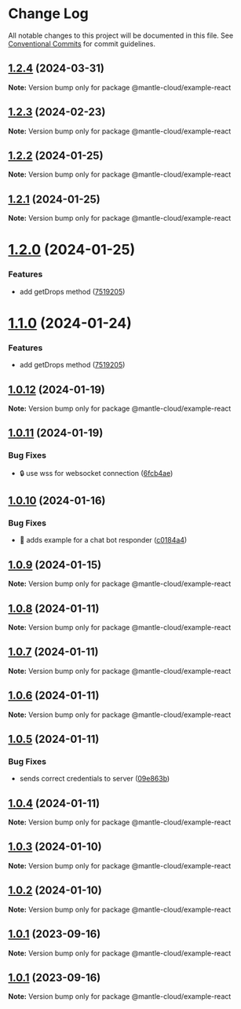 # Change Log

All notable changes to this project will be documented in this file.
See [Conventional Commits](https://conventionalcommits.org) for commit guidelines.

## [1.2.4](https://github.com/mantle-cloud/mantle-js-sdk/compare/@mantle-cloud/example-react@1.2.3...@mantle-cloud/example-react@1.2.4) (2024-03-31)

**Note:** Version bump only for package @mantle-cloud/example-react





## [1.2.3](https://github.com/mantle-cloud/mantle-js-sdk/compare/@mantle-cloud/example-react@1.2.2...@mantle-cloud/example-react@1.2.3) (2024-02-23)

**Note:** Version bump only for package @mantle-cloud/example-react





## [1.2.2](https://github.com/mantle-cloud/mantle-js-sdk/compare/@mantle-cloud/example-react@1.2.1...@mantle-cloud/example-react@1.2.2) (2024-01-25)

**Note:** Version bump only for package @mantle-cloud/example-react





## [1.2.1](https://github.com/mantle-cloud/mantle-js-sdk/compare/@mantle-cloud/example-react@1.2.0...@mantle-cloud/example-react@1.2.1) (2024-01-25)

**Note:** Version bump only for package @mantle-cloud/example-react





# [1.2.0](https://github.com/mantle-cloud/mantle-js-sdk/compare/@mantle-cloud/example-react@1.0.12...@mantle-cloud/example-react@1.2.0) (2024-01-25)


### Features

* add getDrops method ([7519205](https://github.com/mantle-cloud/mantle-js-sdk/commit/7519205ccc6ff7ce57f01e43c1a77f8a1b445968))





# [1.1.0](https://github.com/mantle-cloud/mantle-js-sdk/compare/@mantle-cloud/example-react@1.0.12...@mantle-cloud/example-react@1.1.0) (2024-01-24)


### Features

* add getDrops method ([7519205](https://github.com/mantle-cloud/mantle-js-sdk/commit/7519205ccc6ff7ce57f01e43c1a77f8a1b445968))





## [1.0.12](https://github.com/mantle-cloud/mantle-js-sdk/compare/@mantle-cloud/example-react@1.0.11...@mantle-cloud/example-react@1.0.12) (2024-01-19)

**Note:** Version bump only for package @mantle-cloud/example-react





## [1.0.11](https://github.com/mantle-cloud/mantle-js-sdk/compare/@mantle-cloud/example-react@1.0.10...@mantle-cloud/example-react@1.0.11) (2024-01-19)


### Bug Fixes

* :lock: use wss for websocket connection ([6fcb4ae](https://github.com/mantle-cloud/mantle-js-sdk/commit/6fcb4ae1e003336cb4871754f11759e20099e431))





## [1.0.10](https://github.com/mantle-cloud/mantle-js-sdk/compare/@mantle-cloud/example-react@1.0.9...@mantle-cloud/example-react@1.0.10) (2024-01-16)


### Bug Fixes

* :construction: adds example for a chat bot responder ([c0184a4](https://github.com/mantle-cloud/mantle-js-sdk/commit/c0184a4d8ad9d0b8098b3d0c18084569175b73e3))





## [1.0.9](https://github.com/mantle-cloud/mantle-js-sdk/compare/@mantle-cloud/example-react@1.0.8...@mantle-cloud/example-react@1.0.9) (2024-01-15)

**Note:** Version bump only for package @mantle-cloud/example-react





## [1.0.8](https://github.com/mantle-cloud/mantle-js-sdk/compare/@mantle-cloud/example-react@1.0.7...@mantle-cloud/example-react@1.0.8) (2024-01-11)

**Note:** Version bump only for package @mantle-cloud/example-react





## [1.0.7](https://github.com/mantle-cloud/mantle-js-sdk/compare/@mantle-cloud/example-react@1.0.6...@mantle-cloud/example-react@1.0.7) (2024-01-11)

**Note:** Version bump only for package @mantle-cloud/example-react





## [1.0.6](https://github.com/mantle-cloud/mantle-js-sdk/compare/@mantle-cloud/example-react@1.0.5...@mantle-cloud/example-react@1.0.6) (2024-01-11)

**Note:** Version bump only for package @mantle-cloud/example-react





## [1.0.5](https://github.com/mantle-cloud/mantle-js-sdk/compare/@mantle-cloud/example-react@1.0.4...@mantle-cloud/example-react@1.0.5) (2024-01-11)


### Bug Fixes

* sends correct credentials to server ([09e863b](https://github.com/mantle-cloud/mantle-js-sdk/commit/09e863bc9966613596924f5959a1c017d92439ee))





## [1.0.4](https://github.com/mantle-cloud/mantle-js-sdk/compare/@mantle-cloud/example-react@1.0.3...@mantle-cloud/example-react@1.0.4) (2024-01-11)

**Note:** Version bump only for package @mantle-cloud/example-react





## [1.0.3](https://github.com/mantle-cloud/mantle-js-sdk/compare/@mantle-cloud/example-react@1.0.2...@mantle-cloud/example-react@1.0.3) (2024-01-10)

**Note:** Version bump only for package @mantle-cloud/example-react





## [1.0.2](https://github.com/mantle-cloud/mantle-js-sdk/compare/@mantle-cloud/example-react@1.0.1...@mantle-cloud/example-react@1.0.2) (2024-01-10)

**Note:** Version bump only for package @mantle-cloud/example-react





## [1.0.1](https://github.com/mantle-cloud/mantle-js-sdk/compare/@mantle-cloud/example-react@1.0.1...@mantle-cloud/example-react@1.0.1) (2023-09-16)

**Note:** Version bump only for package @mantle-cloud/example-react





## [1.0.1](https://github.com/mantle-cloud/mantle-js-sdk/compare/@mantle-cloud/example-react@1.1.0...@mantle-cloud/example-react@1.0.1) (2023-09-16)

**Note:** Version bump only for package @mantle-cloud/example-react
